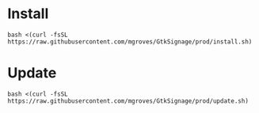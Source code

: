 # Install

```
bash <(curl -fsSL https://raw.githubusercontent.com/mgroves/GtkSignage/prod/install.sh)
```

# Update

```
bash <(curl -fsSL https://raw.githubusercontent.com/mgroves/GtkSignage/prod/update.sh)
```
